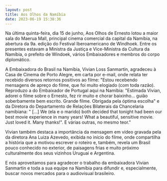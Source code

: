 ```yaml
---
layout: post
title: Aos Olhos da Namíbia
date: 2023-06-19 15:38:36
---
```

Na última quinta-feira, dia 15 de junho, Aos Olhos de Ernesto lotou a maior sala do Maerua Mall, principal cinema comercial da capital da Namíbia, na abertura da 9a. edição do Festival Iberoamericano de Windhoek. Entre os presentes estavam a Ministra da Justiça e Vice-Ministra da Cultura da Namíbia, o prefeito de Windoek, vários Embaixadores e membros do corpo diplomático.

A Embaixadora do Brasil na Namíbia, Vivian Loss Sanmartin, agradeceu à Casa de Cinema de Porto Alegre, em carta por e-mail, onde relata ter recebido diversos retornos positivos ao filme: "Estou recebendo mensagens de apreço do filme, que foi muito elogiado (com toda razão).  Reproduzo a do Embaixador de Portugal aqui na Namíbia: "Estimada Vivian, adorei o filme sobre o Ernesto, fez rir muito e chorar baixinho... guião soberbamente bem escrito. Grande filme. Obrigada pela óptima escolha" e da Diretora do Departamento de Relações Bilaterais da Chancelaria namibiana: " \[...] We (ela e o marido) both decided that tonight had been our best movie experience in many years! What a beautiful, sensitive movie. Just loved it. Many thanks!". E várias outras,  no mesmo teor."

Vivian também destaca a importância da mensagem em vídeo gravada pela da diretora Ana Luiza Azevedo, exibida no início do filme, onde compartilha a história que a motivou escrever o roteiro e, também, revela um Brasil pouco conhecido no exterior, de paisagens frias e muito próximo culturalmente dos seus vizinhos Uruguai e Argentina.

E nós aproveitamos para agradecer o trabalho da embaixadora Vivian Sanmartin e toda a sua equipe na Namíbia para difundir e, especialmente, buscar novos mercados para o audiovisual brasileiro.
